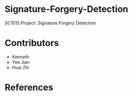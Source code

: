 # Signature-Forgery-Detection
SC1015 Project: Signature Forgery Detection
# Contributors
- Kenneth
- Yee Jian
- Huai Zhi
# References
